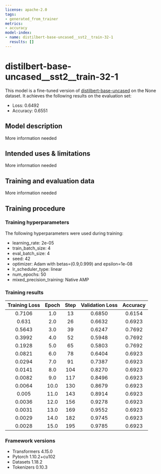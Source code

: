 ```yaml
---
license: apache-2.0
tags:
- generated_from_trainer
metrics:
- accuracy
model-index:
- name: distilbert-base-uncased__sst2__train-32-1
  results: []
---
```


<!-- This model card has been generated automatically according to the information the Trainer had access to. You
should probably proofread and complete it, then remove this comment. -->

# distilbert-base-uncased__sst2__train-32-1

This model is a fine-tuned version of [distilbert-base-uncased](https://huggingface.co/distilbert-base-uncased) on the None dataset.
It achieves the following results on the evaluation set:
- Loss: 0.6492
- Accuracy: 0.6551

## Model description

More information needed

## Intended uses & limitations

More information needed

## Training and evaluation data

More information needed

## Training procedure

### Training hyperparameters

The following hyperparameters were used during training:
- learning_rate: 2e-05
- train_batch_size: 4
- eval_batch_size: 4
- seed: 42
- optimizer: Adam with betas=(0.9,0.999) and epsilon=1e-08
- lr_scheduler_type: linear
- num_epochs: 50
- mixed_precision_training: Native AMP

### Training results

| Training Loss | Epoch | Step | Validation Loss | Accuracy |
|:-------------:|:-----:|:----:|:---------------:|:--------:|
| 0.7106        | 1.0   | 13   | 0.6850          | 0.6154   |
| 0.631         | 2.0   | 26   | 0.6632          | 0.6923   |
| 0.5643        | 3.0   | 39   | 0.6247          | 0.7692   |
| 0.3992        | 4.0   | 52   | 0.5948          | 0.7692   |
| 0.1928        | 5.0   | 65   | 0.5803          | 0.7692   |
| 0.0821        | 6.0   | 78   | 0.6404          | 0.6923   |
| 0.0294        | 7.0   | 91   | 0.7387          | 0.6923   |
| 0.0141        | 8.0   | 104  | 0.8270          | 0.6923   |
| 0.0082        | 9.0   | 117  | 0.8496          | 0.6923   |
| 0.0064        | 10.0  | 130  | 0.8679          | 0.6923   |
| 0.005         | 11.0  | 143  | 0.8914          | 0.6923   |
| 0.0036        | 12.0  | 156  | 0.9278          | 0.6923   |
| 0.0031        | 13.0  | 169  | 0.9552          | 0.6923   |
| 0.0029        | 14.0  | 182  | 0.9745          | 0.6923   |
| 0.0028        | 15.0  | 195  | 0.9785          | 0.6923   |


### Framework versions

- Transformers 4.15.0
- Pytorch 1.10.2+cu102
- Datasets 1.18.2
- Tokenizers 0.10.3
